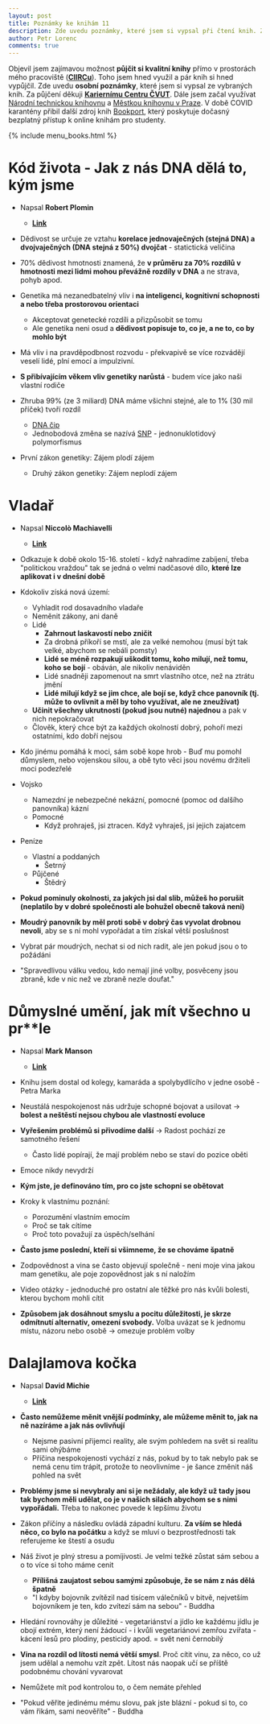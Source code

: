 ```yaml
---
layout: post
title: Poznámky ke knihám 11
description: Zde uvedu poznámky, které jsem si vypsal při čtení knih. Za půjčení děkuji Kariernímu Centru ČVUT, Městké knihovně Praha, Národní technické knihovně a Bookportu.
author: Petr Lorenc
comments: true
---
```


Objevil jsem zajímavou možnost **půjčit si kvalitní knihy** přímo v prostorách mého pracoviště (<a href="https://www.ciirc.cvut.cz/">**CIIRCu**</a>). Toho jsem hned využil a pár knih si hned vypůjčil. Zde uvedu **osobní poznámky**, které jsem si vypsal ze vybraných knih. Za půjčení děkuji <a href="http://kariernicentrum.cz/">**Kariernímu Centru ČVUT**</a>. Dále jsem začal využívat <a href="https://www.techlib.cz/cs/">Národní technickou knihovnu</a> a <a href="https://www.mlp.cz/cz/">Městkou knihovnu v Praze</a>. V době COVID karantény přibil další zdroj knih <a href="https://www.bookport.cz/">Bookport</a>, který poskytuje dočasný bezplatný přístup k online knihám pro studenty.

{% include menu_books.html %}

# Kód života - Jak z nás DNA dělá to, kým jsme

* Napsal **Robert Plomin**
  * <a href="https://www.databazeknih.cz/knihy/kod-zivota-jak-z-nas-dna-dela-to-kym-jsme-435447/">**Link**</a>

* Dědivost se určuje ze vztahu **korelace jednovaječných (stejná DNA) a dvojvaječných (DNA stejná z 50%) dvojčat** - statictická veličina
* 70% dědivost hmotnosti znamená, že **v průměru za 70% rozdílů v hmotnosti mezi lidmi mohou převážně rozdíly v DNA** a ne strava, pohyb apod. 
* Genetika má nezanedbatelný vliv i **na inteligenci, kognitivní schopnosti a nebo třeba prostorovou orientaci**
	* Akceptovat genetecké rozdíli a přizpůsobit se tomu
	* Ale genetika neni osud a **dědivost popisuje to, co je, a ne to, co by mohlo být**
* Má vliv i na pravděpodbnost rozvodu - překvapivě se více rozvádějí veselí lidé, plní emocí a impulzivní.
* **S přibívajícím věkem vliv genetiky narůstá** - budem více jako naši vlastní rodiče
* Zhruba 99% (ze 3 miliard) DNA máme všichni stejné, ale to 1% (30 mil příček) tvoří rozdíl
	* <a href="https://cs.wikipedia.org/wiki/DNA_%C4%8Dip">DNA čip</a>
	* Jednobodová změna se nazívá <a href="https://en.wikipedia.org/wiki/SNP_array">SNP</a> - jednonuklotidový polymorfismus 
* První zákon genetiky: Zájem plodí zájem
	* Druhý zákon genetiky: Zájem neplodí zájem

# Vladař

* Napsal **Niccolò Machiavelli**
  * <a href="https://www.databazeknih.cz/knihy/vladar-47585">**Link**</a>

* Odkazuje k době okolo 15-16. století - když nahradíme zabíjení, třeba "politickou vraždou" tak se jedná o velmi nadčasové dílo, **které lze aplikovat i v dnešní době**
* Kdokoliv získá nová území:
  * Vyhladit rod dosavadního vladaře
  * Neměnit zákony, ani daně
  * Lidé
    * **Zahrnout laskavostí nebo zničit**
    * Za drobná příkoří se mstí, ale za velké nemohou (musí být tak velké, abychom se nebáli pomsty)
    * **Lidé se méně rozpakují uškodit tomu, koho milují, než tomu, koho se bojí** - obáván, ale nikoliv nenáviděn
    * Lidé snadněji zapomenout na smrt vlastního otce, než na ztrátu jmění
    * **Lidé milují když se jim chce, ale bojí se, když chce panovník (tj. může to ovlivnit a měl by toho využívat, ale ne zneužívat)**
  * **Učinit všechny ukrutnosti (pokud jsou nutné) najednou** a pak v nich nepokračovat
  * Člověk, který chce být za každých okolností dobrý, pohoří mezi ostatními, kdo dobří nejsou
* Kdo jinému pomáhá k moci, sám sobě kope hrob - Buď mu pomohl důmyslem, nebo vojenskou silou, a obě tyto věci jsou novému držiteli moci podezřelé
* Vojsko
  * Namezdní je nebezpečné nekázní, pomocné (pomoc od dalšího panovníka) kázní
  * Pomocné
    * Když prohraješ, jsi ztracen. Když vyhraješ, jsi jejich zajatcem
* Peníze
  * Vlastní a poddaných
    * Šetrný
  * Půjčené
  	* Štědrý
* **Pokud pominuly okolnosti, za jakých jsi dal slib, můžeš ho porušit (neplatilo by v dobré společnosti ale bohužel obecně taková neni)**
* **Moudrý panovník by měl proti sobě v dobrý čas vyvolat drobnou nevoli**, aby se s ní mohl vypořádat a tím získal větší poslušnost
* Vybrat pár moudrých, nechat si od nich radit, ale jen pokud jsou o to požádáni
* "Spravedlivou válku vedou, kdo nemají jiné volby, posvěceny jsou zbraně, kde v nic než ve zbraně nezle doufat."

# Důmyslné umění, jak mít všechno u pr\*\*le

* Napsal **Mark Manson**
  * <a href="https://www.databazeknih.cz/knihy/dumyslne-umeni-jak-mit-vsechno-u-pr-le-351608">**Link**</a>

* Knihu jsem dostal od kolegy, kamaráda a spolybydlícího v jedne osobě - Petra Marka
* Neustálá nespokojenost nás udržuje schopné bojovat a usilovat -> **bolest a neštěstí nejsou chybou ale vlastností evoluce**
* **Vyřešením problémů si přivodíme další** -> Radost pochází ze samotného řešení
  * Často lidé popírají, že mají problém nebo se staví do pozice oběti
* Emoce nikdy nevydrží
* **Kým jste, je definováno tím, pro co jste schopni se obětovat**
* Kroky k vlastnímu poznání:
  * Porozumění vlastním emocím
  * Proč se tak cítíme
  * Proč toto považují za úspěch/selhání
* **Často jsme poslední, kteří si všimneme, že se chováme špatně**
* Zodpovědnost a vina se často objevují společně - neni moje vina jakou mam genetiku, ale poje zopovědnost jak s ní naložím
* Video otázky - jednoduché pro ostatní ale těžké pro nás kvůli bolesti, kterou bychom mohli cítit
* **Způsobem jak dosáhnout smyslu a pocitu důležitosti, je skrze odmítnutí alternativ, omezení svobody.** Volba uvázat se k jednomu místu, názoru nebo osobě -> omezuje problém volby

# Dalajlamova kočka

* Napsal **David Michie**
  * <a href="https://www.databazeknih.cz/knihy/dalajlamova-kocka-dalajlamova-kocka-169700">**Link**</a>

* **Často nemůžeme měnit vnější podmínky, ale můžeme měnit to, jak na ně nazíráme a jak nás ovlivňují**
  * Nejsme pasivní přijemci reality, ale svým pohledem na svět si realitu sami ohýbáme
  * Příčina nespokojenosti vychází z nás, pokud by to tak nebylo pak se nemá cenu tim trápit, protože to neovlivníme - je šance změnit náš pohled na svět
* **Problémy jsme si nevybraly ani si je nežádaly, ale když už tady jsou tak bychom měli udělat, co je v našich silách abychom se s nimi vypořádali.** Třeba to nakonec povede k lepšímu životu
* Zákon příčíny a následku ovládá západní kulturu. **Za vším se hledá něco, co bylo na počátku** a když se mluví o bezprostřednosti tak referujeme ke štestí a osudu
* Náš život je plný stresu a pomíjivosti. Je velmi težké zůstat sám sebou a o to více si toho máme cenit
  * **Přílišná zaujatost sebou samými způsobuje, že se nám z nás dělá špatně**
  * "I kdyby bojovník zvítězil nad tisícem válečníků v bitvě, nejvetším bojovníkem je ten, kdo zvítezí sám na sebou" - Buddha
* Hledání rovnováhy je důležité - vegetariánství a jídlo ke každému jídlu je obojí extrém, který není žádoucí - i kvůli vegetariánovi zemřou zvířata - kácení lesů pro plodiny, pesticidy apod. = svět neni černobilý
* **Vina na rozdíl od lítosti nemá větší smysl**. Proč cítit vinu, za něco, co už jsem udělal a nemohu vzít zpět. Lítost nás naopak učí se příště podobnému chování vyvarovat
* Nemůžete mít pod kontrolou to, o čem nemáte přehled
* "Pokud věřite jedinému mému slovu, pak jste blázní - pokud si to, co vám řikám, sami neověříte" - Buddha
